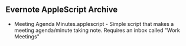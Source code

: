 ## Evernote AppleScript Archive ##

 * Meeting Agenda Minutes.applescript - Simple script that makes a
   meeting agenda/minute taking note. Requires an inbox called "Work
   Meetings"

